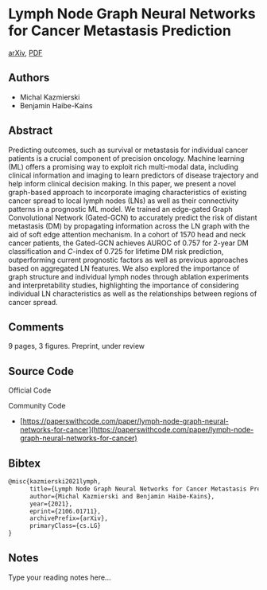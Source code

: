 
# Lymph Node Graph Neural Networks for Cancer Metastasis Prediction

[arXiv](https://arxiv.org/abs/2106.01711), [PDF](https://arxiv.org/pdf/2106.01711.pdf)

## Authors

- Michal Kazmierski
- Benjamin Haibe-Kains

## Abstract

Predicting outcomes, such as survival or metastasis for individual cancer patients is a crucial component of precision oncology. Machine learning (ML) offers a promising way to exploit rich multi-modal data, including clinical information and imaging to learn predictors of disease trajectory and help inform clinical decision making. In this paper, we present a novel graph-based approach to incorporate imaging characteristics of existing cancer spread to local lymph nodes (LNs) as well as their connectivity patterns in a prognostic ML model. We trained an edge-gated Graph Convolutional Network (Gated-GCN) to accurately predict the risk of distant metastasis (DM) by propagating information across the LN graph with the aid of soft edge attention mechanism. In a cohort of 1570 head and neck cancer patients, the Gated-GCN achieves AUROC of 0.757 for 2-year DM classification and $C$-index of 0.725 for lifetime DM risk prediction, outperforming current prognostic factors as well as previous approaches based on aggregated LN features. We also explored the importance of graph structure and individual lymph nodes through ablation experiments and interpretability studies, highlighting the importance of considering individual LN characteristics as well as the relationships between regions of cancer spread.

## Comments

9 pages, 3 figures. Preprint, under review

## Source Code

Official Code



Community Code

- [https://paperswithcode.com/paper/lymph-node-graph-neural-networks-for-cancer](https://paperswithcode.com/paper/lymph-node-graph-neural-networks-for-cancer)

## Bibtex

```tex
@misc{kazmierski2021lymph,
      title={Lymph Node Graph Neural Networks for Cancer Metastasis Prediction}, 
      author={Michal Kazmierski and Benjamin Haibe-Kains},
      year={2021},
      eprint={2106.01711},
      archivePrefix={arXiv},
      primaryClass={cs.LG}
}
```

## Notes

Type your reading notes here...

